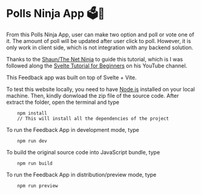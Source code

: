 # Polls Ninja App 🗳🤏

From this Polls Ninja App, user can make two option and poll or vote one of it. The amount of poll will be updated after user click to poll. However, it is only work in client side, which is not integration with any backend solution.


Thanks to the [Shaun/The Net Ninja](https://github.com/iamshaunjp) to guide this tutorial, which is I was followed along the [Svelte Tutorial for Beginners](https://www.youtube.com/playlist?list=PL4cUxeGkcC9hlbrVO_2QFVqVPhlZmz7tO) on his YouTube channel.


This Feedback app was built on top of Svelte + Vite.


To test this website locally, you need to have [Node.js](https://nodejs.org/en/) installed on your local machine. Then, kindly donwload the zip file of the source code. After extract the folder, open the terminal and type

```Shell
	npm install
	// This will install all the dependencies of the project
```


To run the Feedback App in development mode, type 

```Shell
	npm run dev
```

To build the original source code into JavaScript bundle, type

```Shell
	npm run build
```

To run the Feedback App in distribution/preview mode, type

```Shell
	npm run preview
```
